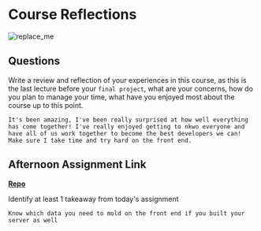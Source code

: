 # Course Reflections

![replace_me](https://codeworks.blob.core.windows.net/public/assets/img/illustrations/placeholder.svg)

## Questions

Write a review and reflection of your experiences in this course, as this is the last lecture before your `final project`, what are your concerns, how do you plan to manage your time, what have you enjoyed most about the course up to this point.
```
It's been amazing, I've been really surprised at how well everything has come together! I've really enjoyed getting to nkwo everyone and have all of us work together to become the best developers we can! Make sure I take time and try hard on the front end.
```
## Afternoon Assignment Link

**[Repo](https://github.com/ksquaredcoding/keepr)**

Identify at least 1 takeaway from today's assignment
```
Know which data you need to mold on the front end if you built your server as well
```